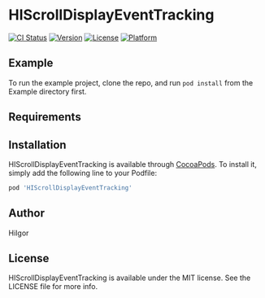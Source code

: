 # HIScrollDisplayEventTracking

[![CI Status](https://img.shields.io/travis/HiIgor/HIScrollDisplayEventTracking.svg?style=flat)](https://travis-ci.org/HiIgor/HIScrollDisplayEventTracking)
[![Version](https://img.shields.io/cocoapods/v/HIScrollDisplayEventTracking.svg?style=flat)](https://cocoapods.org/pods/HIScrollDisplayEventTracking)
[![License](https://img.shields.io/cocoapods/l/HIScrollDisplayEventTracking.svg?style=flat)](https://cocoapods.org/pods/HIScrollDisplayEventTracking)
[![Platform](https://img.shields.io/cocoapods/p/HIScrollDisplayEventTracking.svg?style=flat)](https://cocoapods.org/pods/HIScrollDisplayEventTracking)

## Example

To run the example project, clone the repo, and run `pod install` from the Example directory first.

## Requirements

## Installation

HIScrollDisplayEventTracking is available through [CocoaPods](https://cocoapods.org). To install
it, simply add the following line to your Podfile:

```ruby
pod 'HIScrollDisplayEventTracking'
```

## Author

HiIgor

## License

HIScrollDisplayEventTracking is available under the MIT license. See the LICENSE file for more info.
